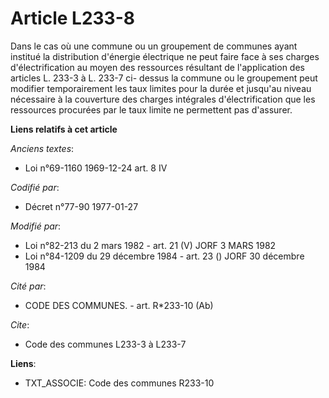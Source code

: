 # Article L233-8

Dans le cas où une commune ou un groupement de communes ayant institué la distribution d'énergie électrique ne peut faire
face à ses charges d'électrification au moyen des ressources résultant de l'application des articles L. 233-3 à L. 233-7 ci-
dessus la commune ou le groupement peut modifier temporairement les taux limites pour la durée et jusqu'au niveau nécessaire
à la couverture des charges intégrales d'électrification que les ressources procurées par le taux limite ne permettent pas
d'assurer.

**Liens relatifs à cet article**

_Anciens textes_:

  - Loi n°69-1160 1969-12-24 art. 8 IV

_Codifié par_:

  - Décret n°77-90 1977-01-27

_Modifié par_:

  - Loi n°82-213 du 2 mars 1982 - art. 21 (V) JORF 3 MARS 1982
  - Loi n°84-1209 du 29 décembre 1984 - art. 23 () JORF 30 décembre 1984

_Cité par_:

  - CODE DES COMMUNES. - art. R*233-10 (Ab)

_Cite_:

  - Code des communes L233-3 à L233-7

**Liens**:

  - TXT_ASSOCIE: Code des communes R233-10
